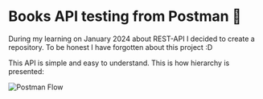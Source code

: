 # Books API testing from Postman 🧪

During my learning on January 2024 about REST-API I decided to create a repository. To be honest I have forgotten about this project :D

This API is simple and easy to understand. This is how hierarchy is presented:

![Postman Flow](https://imgur.com/a/HsmokRO)
